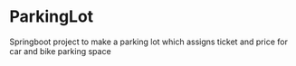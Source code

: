 # ParkingLot
Springboot project to make a parking lot which assigns ticket and price for car and bike parking space

